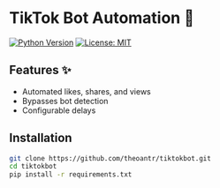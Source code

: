 # TikTok Bot Automation 🤖

[![Python Version](https://img.shields.io/badge/python-3.8+-blue?logo=python&logoColor=white)](https://python.org)
[![License: MIT](https://img.shields.io/badge/license-MIT-green.svg)](https://opensource.org/licenses/MIT)

## Features ✨
- Automated likes, shares, and views
- Bypasses bot detection
- Configurable delays

## Installation
```bash
git clone https://github.com/theoantr/tiktokbot.git
cd tiktokbot
pip install -r requirements.txt
